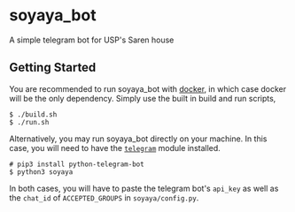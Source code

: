 # soyaya_bot
A simple telegram bot for USP's Saren house

## Getting Started
You are recommended to run soyaya_bot with [docker](https://www.docker.com/get-docker), in which case docker will be the only dependency. Simply use the built in build and run scripts,

    $ ./build.sh
    $ ./run.sh
    
Alternatively, you may run soyaya_bot directly on your machine. In this case, you will need to have the [`telegram`](https://github.com/python-telegram-bot/python-telegram-bot) module installed.

    # pip3 install python-telegram-bot
    $ python3 soyaya

In both cases, you will have to paste the telegram bot's `api_key` as well as the `chat_id` of `ACCEPTED_GROUPS` in `soyaya/config.py`.

